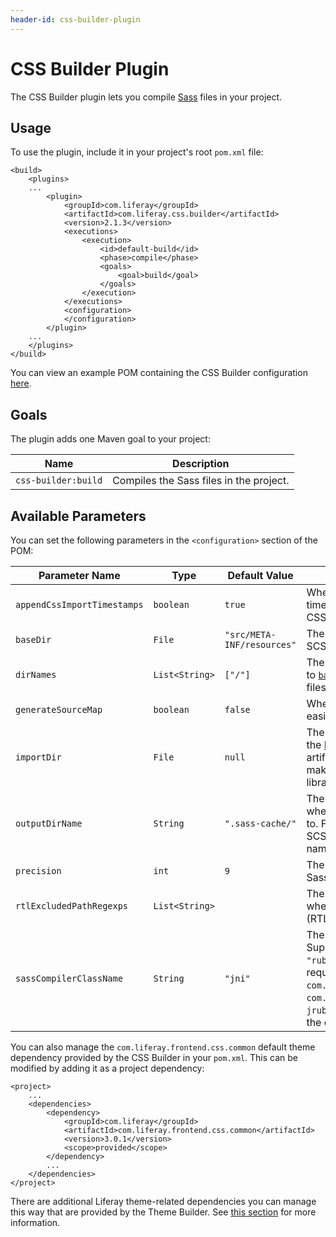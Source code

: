```yaml
---
header-id: css-builder-plugin
---
```


# CSS Builder Plugin

The CSS Builder plugin lets you compile [Sass](http://sass-lang.com/) files in
your project.

## Usage

To use the plugin, include it in your project's root `pom.xml` file:

    <build>
        <plugins>
        ...
            <plugin>
                <groupId>com.liferay</groupId>
                <artifactId>com.liferay.css.builder</artifactId>
                <version>2.1.3</version>
                <executions>
                    <execution>
                        <id>default-build</id>
                        <phase>compile</phase>
                        <goals>
                            <goal>build</goal>
                        </goals>
                    </execution>
                </executions>
                <configuration>
                </configuration>
            </plugin>
        ...
        </plugins>
    </build>

You can view an example POM containing the CSS Builder configuration
[here](https://github.com/liferay/liferay-portal/blob/master/modules/util/css-builder/samples/pom.xml).

## Goals

The plugin adds one Maven goal to your project:

Name | Description
---- | -----------
`css-builder:build` | Compiles the Sass files in the project.

## Available Parameters

You can set the following parameters in the `<configuration>` section of the
POM:

Parameter Name | Type | Default Value | Description
------------- | ---- | ------------- | -----------
`appendCssImportTimestamps` | `boolean` | `true` | Whether to append the current timestamp to the URLs in the `@import` CSS at-rules.
<a name="basedir"></a>`baseDir` | `File` | `"src/META-INF/resources"` | The base directory that contains the SCSS files to compile.
`dirNames` | `List<String>` | `["/"]` | The name of the directories, relative to [`baseDir`](#basedir), which contain the SCSS files to compile.
`generateSourceMap` | `boolean` | `false` | Whether to generate [source maps](https://developers.google.com/web/tools/chrome-devtools/debug/readability/source-maps) for easier debugging.
`importDir` | `File` | `null` | The `META-INF/resources` directory of the [Liferay Frontend Common CSS](https://github.com/liferay/liferay-portal/tree/master/modules/apps/frontend-css/frontend-css-common) artifact. This is required in order to make [Bourbon](http://bourbon.io) and other CSS libraries available to the compilation.
`outputDirName` | `String` | `".sass-cache/"` | The name of the sub-directories where the SCSS files are compiled to. For each directory that contains SCSS files, a sub-directory with this name is created.
`precision` | `int` | `9` | The numeric precision of numbers in Sass.
`rtlExcludedPathRegexps` | `List<String>` |  | The SCSS file patterns to exclude when converting for right-to-left (RTL) support.
`sassCompilerClassName` | `String` | `"jni"` | The type of Sass compiler to use. Supported values are `"jni"` and `"ruby"`. The Ruby Sass compiler requires `com.liferay.sass.compiler.ruby.jar`, `com.liferay.ruby.gems.jar`, and `jruby-complete.jar` to be added to the classpath.
 
You can also manage the `com.liferay.frontend.css.common` default theme
dependency provided by the CSS Builder in your `pom.xml`. This can be modified
by adding it as a project dependency:

    <project>
        ...
        <dependencies>
            <dependency>
                <groupId>com.liferay</groupId>
                <artifactId>com.liferay.frontend.css.common</artifactId>
                <version>3.0.1</version>
                <scope>provided</scope>
            </dependency>
            ...
        </dependencies>
    </project>

There are additional Liferay theme-related dependencies you can manage this way
that are provided by the Theme Builder. See
[this section](/docs/7-2/reference/-/knowledge_base/r/theme-builder-plugin) for
more information.
